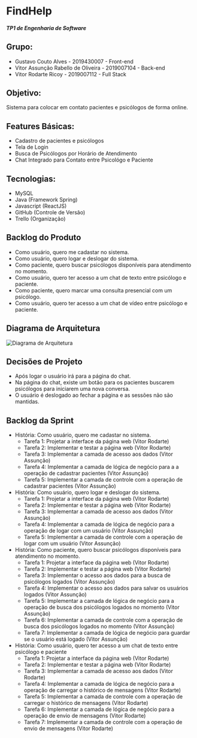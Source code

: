 # FindHelp
##### TP1 de Engenharia de Software

## Grupo:
* Gustavo Couto Alves - 2019430007 - Front-end
* Vitor Assunção Rabello de Oliveira - 2019007104 - Back-end
* Vitor Rodarte Ricoy - 2019007112 - Full Stack

## Objetivo:
Sistema para colocar em contato pacientes e psicólogos de forma online.

## Features Básicas:
* Cadastro de pacientes e psicólogos
* Tela de Login
* Busca de Psicólogos por Horário de Atendimento
* Chat Integrado para Contato entre Psicológo e Paciente

## Tecnologias:
* MySQL
* Java (Framework Spring)
* Javascript (ReactJS)
* GitHub (Controle de Versão)
* Trello (Organização)

## Backlog do Produto
* Como usuário, quero me cadastar no sistema.
* Como usuário, quero logar e deslogar do sistema.
* Como paciente, quero buscar psicólogos disponíveis para atendimento no momento.
* Como usuário, quero ter acesso a um chat de texto entre psicólogo e paciente.
* Como paciente, quero marcar uma consulta presencial com um psicólogo.
* Como usuário, quero ter acesso a um chat de vídeo entre psicólogo e paciente.

## Diagrama de Arquitetura
![Diagrama de Arquitetura](https://drive.google.com/uc?export=view&id=1fR2LOe9VXjB_mxPqrh5OxZc4HVCtPn8Z)

## Decisões de Projeto
* Após logar o usuário irá para a página do chat.
* Na página do chat, existe um botão para os pacientes buscarem psicólogos para iniciarem uma nova conversa.
* O usuário é deslogado ao fechar a página e as sessões não são mantidas.

## Backlog da Sprint
* História: Como usuário, quero me cadastar no sistema.
    * Tarefa 1: Projetar a interface da página web (Vitor Rodarte)
    * Tarefa 2: Implementar e testar a página web (Vitor Rodarte)
    * Tarefa 3: Implementar a camada de acesso aos dados (Vitor Assunção)
    * Tarefa 4: Implementar a camada de lógica de negócio para a a operação de cadastrar pacientes (Vitor Assunção)
    * Tarefa 5: Implementar a camada de controle com a operação de cadastrar pacientes (Vitor Assunção)
* História: Como usuário, quero logar e deslogar do sistema.
    * Tarefa 1: Projetar a interface da página web (Vitor Rodarte)
    * Tarefa 2: Implementar e testar a página web (Vitor Rodarte)
    * Tarefa 3: Implementar a camada de acesso aos dados (Vitor Assunção)
    * Tarefa 4: Implementar a camada de lógica de negócio para a operação de logar com um usuário (Vitor Assunção)
    * Tarefa 5: Implementar a camada de controle com a operação de logar com um usuário (Vitor Assunção)
* História: Como paciente, quero buscar psicólogos disponíveis para atendimento no momento.
    * Tarefa 1: Projetar a interface da página web (Vitor Rodarte)
    * Tarefa 2: Implementar e testar a página web (Vitor Rodarte)
    * Tarefa 3: Implementar o acesso aos dados para a busca de psicólogos logados (Vitor Assunção)
    * Tarefa 4: Implementar o acesso aos dados para salvar os usuários logados (Vitor Assunção)
    * Tarefa 5: Implementar a camada de lógica de negócio para a operação de busca dos psicólogos logados no momento (Vitor Assunção)
    * Tarefa 6: Implementar a camada de controle com a operação de busca dos psicólogos logados no momento (Vitor Assunção)
    * Tarefa 7: Implementar a camada de lógica de negócio para guardar se o usuário está logado (Vitor Assunção)
* História: Como usuário, quero ter acesso a um chat de texto entre psicólogo e paciente
    * Tarefa 1: Projetar a interface da página web (Vitor Rodarte)
    * Tarefa 2: Implementar e testar a página web (Vitor Rodarte)
    * Tarefa 3: Implementar a camada de acesso aos dados (Vitor Rodarte)
    * Tarefa 4: Implementar a camada de lógica de negócio para a operação de carregar o histórico de mensagens (Vitor Rodarte)
    * Tarefa 5: Implementar a camada de controle com a operação de carregar o histórico de mensagens (Vitor Rodarte)
    * Tarefa 6: Implementar a camada de lógica de negócio para a operação de envio de mensagens (Vitor Rodarte)
    * Tarefa 7: Implementar a camada de controle com a operação de envio de mensagens (Vitor Rodarte)
